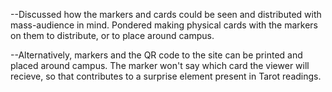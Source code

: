 --Discussed how the markers and cards could be seen and distributed with mass-audience in mind.  Pondered making physical cards with the markers on them to distribute, or to place around campus.

--Alternatively, markers and the QR code to the site can be printed and placed around campus.  The marker won't say which card the viewer will recieve, so that contributes to a surprise element present in Tarot readings.
